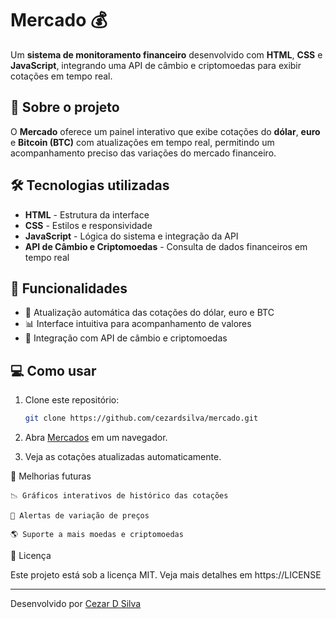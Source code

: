 # Mercado 💰

Um **sistema de monitoramento financeiro** desenvolvido com **HTML**, **CSS** e **JavaScript**, integrando uma API de câmbio e criptomoedas para exibir cotações em tempo real.

## 🚀 Sobre o projeto

O **Mercado** oferece um painel interativo que exibe cotações do **dólar**, **euro** e **Bitcoin (BTC)** com atualizações em tempo real, permitindo um acompanhamento preciso das variações do mercado financeiro.

## 🛠 Tecnologias utilizadas

- **HTML** - Estrutura da interface
- **CSS** - Estilos e responsividade
- **JavaScript** - Lógica do sistema e integração da API
- **API de Câmbio e Criptomoedas** - Consulta de dados financeiros em tempo real

## 📌 Funcionalidades

- 📡 Atualização automática das cotações do dólar, euro e BTC
- 📊 Interface intuitiva para acompanhamento de valores
- 🔄 Integração com API de câmbio e criptomoedas

## 💻 Como usar

1. Clone este repositório:
   ```sh
   git clone https://github.com/cezardsilva/mercado.git

2. Abra <a href="https://www.cdsconsulting.com.br/mercado/" target="_blank">Mercados</a> em um navegador.

3. Veja as cotações atualizadas automaticamente.

📌 Melhorias futuras

    📉 Gráficos interativos de histórico das cotações

    🔔 Alertas de variação de preços

    🌎 Suporte a mais moedas e criptomoedas

📝 Licença

Este projeto está sob a licença MIT. Veja mais detalhes em https://LICENSE

---
Desenvolvido por [Cezar D Silva](https://github.com/cezardsilva)
